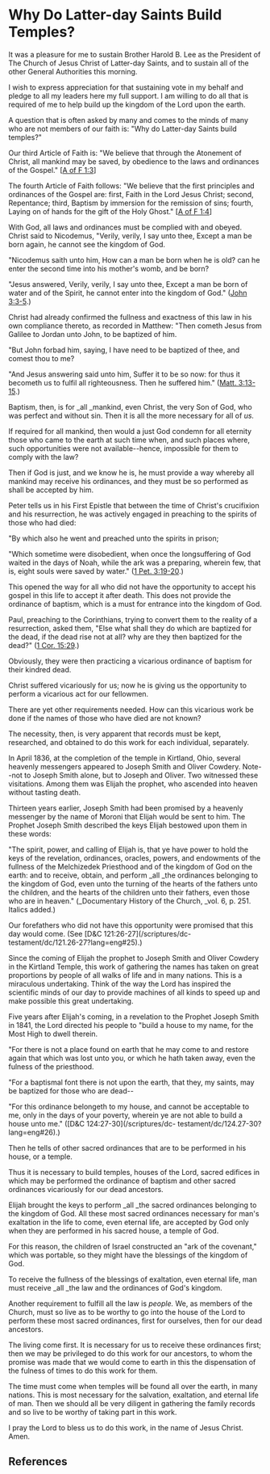 # Why Do Latter-day Saints Build Temples?

It was a pleasure for me to sustain Brother Harold B. Lee as the President of
The Church of Jesus Christ of Latter-day Saints, and to sustain all of the
other General Authorities this morning.

I wish to express appreciation for that sustaining vote in my behalf and
pledge to all my leaders here my full support. I am willing to do all that is
required of me to help build up the kingdom of the Lord upon the earth.

A question that is often asked by many and comes to the minds of many who are
not members of our faith is: "Why do Latter-day Saints build temples?"

Our third Article of Faith is: "We believe that through the Atonement of
Christ, all mankind may be saved, by obedience to the laws and ordinances of
the Gospel." [[A of F 1:3](/scriptures/pgp/a-of-f/1.3?lang=eng#2)]

The fourth Article of Faith follows: "We believe that the first principles and
ordinances of the Gospel are: first, Faith in the Lord Jesus Christ; second,
Repentance; third, Baptism by immersion for the remission of sins; fourth,
Laying on of hands for the gift of the Holy Ghost." [[A of F
1:4](/scriptures/pgp/a-of-f/1.4?lang=eng#3)]

With God, all laws and ordinances must be complied with and obeyed. Christ
said to Nicodemus, "Verily, verily, I say unto thee, Except a man be born
again, he cannot see the kingdom of God.

"Nicodemus saith unto him, How can a man be born when he is old? can he enter
the second time into his mother's womb, and be born?

"Jesus answered, Verily, verily, I say unto thee, Except a man be born of
water and of the Spirit, he cannot enter into the kingdom of God." ([John
3:3-5](/scriptures/nt/john/3.3-5?lang=eng#2).)

Christ had already confirmed the fullness and exactness of this law in his own
compliance thereto, as recorded in Matthew: "Then cometh Jesus from Galilee to
Jordan unto John, to be baptized of him.

"But John forbad him, saying, I have need to be baptized of thee, and comest
thou to me?

"And Jesus answering said unto him, Suffer it to be so now: for thus it
becometh us to fulfil all righteousness. Then he suffered him." ([Matt.
3:13-15](/scriptures/nt/matt/3.13-15?lang=eng#12).)

Baptism, then, is for _all _mankind, even Christ, the very Son of God, who was
perfect and without sin. Then it is all the more necessary for all of _us._

If required for all mankind, then would a just God condemn for all eternity
those who came to the earth at such time when, and such places where, such
opportunities were not available--hence, impossible for them to comply with
the law?

Then if God is just, and we know he is, he must provide a way whereby all
mankind may receive his ordinances, and they must be so performed as shall be
accepted by him.

Peter tells us in his First Epistle that between the time of Christ's
crucifixion and his resurrection, he was actively engaged in preaching to the
spirits of those who had died:

"By which also he went and preached unto the spirits in prison;

"Which sometime were disobedient, when once the longsuffering of God waited in
the days of Noah, while the ark was a preparing, wherein few, that is, eight
souls were saved by water." ([1 Pet.
3:19-20](/scriptures/nt/1-pet/3.19-20?lang=eng#18).)

This opened the way for all who did not have the opportunity to accept his
gospel in this life to accept it after death. This does not provide the
ordinance of baptism, which is a must for entrance into the kingdom of God.

Paul, preaching to the Corinthians, trying to convert them to the reality of a
resurrection, asked them, "Else what shall they do which are baptized for the
dead, if the dead rise not at all? why are they then baptized for the dead?"
([1 Cor. 15:29](/scriptures/nt/1-cor/15.29?lang=eng#28).)

Obviously, they were then practicing a vicarious ordinance of baptism for
their kindred dead.

Christ suffered vicariously for us; now he is giving us the opportunity to
perform a vicarious act for our fellowmen.

There are yet other requirements needed. How can this vicarious work be done
if the names of those who have died are not known?

The necessity, then, is very apparent that records must be kept, researched,
and obtained to do this work for each individual, separately.

In April 1836, at the completion of the temple in Kirtland, Ohio, several
heavenly messengers appeared to Joseph Smith and Oliver Cowdery. Note--not to
Joseph Smith alone, but to Joseph and Oliver. Two witnessed these visitations.
Among them was Elijah the prophet, who ascended into heaven without tasting
death.

Thirteen years earlier, Joseph Smith had been promised by a heavenly messenger
by the name of Moroni that Elijah would be sent to him. The Prophet Joseph
Smith described the keys Elijah bestowed upon them in these words:

"The spirit, power, and calling of Elijah is, that ye have power to hold the
keys of the revelation, ordinances, oracles, powers, and endowments of the
fullness of the Melchizedek Priesthood and of the kingdom of God on the earth:
and to receive, obtain, and perform _all _the ordinances belonging to the
kingdom of God, even unto the turning of the hearts of the fathers unto the
children, and the hearts of the children unto their fathers, even those who
are in heaven." (_Documentary History of the Church, _vol. 6, p. 251. Italics
added.)

Our forefathers who did not have this opportunity were promised that this day
would come. (See [D&amp;C 121:26-27](/scriptures/dc-
testament/dc/121.26-27?lang=eng#25).)

Since the coming of Elijah the prophet to Joseph Smith and Oliver Cowdery in
the Kirtland Temple, this work of gathering the names has taken on great
proportions by people of all walks of life and in many nations. This is a
miraculous undertaking. Think of the way the Lord has inspired the scientific
minds of our day to provide machines of all kinds to speed up and make
possible this great undertaking.

Five years after Elijah's coming, in a revelation to the Prophet Joseph Smith
in 1841, the Lord directed his people to "build a house to my name, for the
Most High to dwell therein.

"For there is not a place found on earth that he may come to and restore again
that which was lost unto you, or which he hath taken away, even the fulness of
the priesthood.

"For a baptismal font there is not upon the earth, that they, my saints, may
be baptized for those who are dead--

"For this ordinance belongeth to my house, and cannot be acceptable to me,
only in the days of your poverty, wherein ye are not able to build a house
unto me." ([D&amp;C 124:27-30](/scriptures/dc-
testament/dc/124.27-30?lang=eng#26).)

Then he tells of other sacred ordinances that are to be performed in his
house, or a temple.

Thus it is necessary to build temples, houses of the Lord, sacred edifices in
which may be performed the ordinance of baptism and other sacred ordinances
vicariously for our dead ancestors.

Elijah brought the keys to perform _all _the sacred ordinances belonging to
the kingdom of God. All these most sacred ordinances necessary for man's
exaltation in the life to come, even eternal life, are accepted by God only
when they are performed in his sacred house, a temple of God.

For this reason, the children of Israel constructed an "ark of the covenant,"
which was portable, so they might have the blessings of the kingdom of God.

To receive the fullness of the blessings of exaltation, even eternal life, man
must receive _all _the law and the ordinances of God's kingdom.

Another requirement to fulfill all the law is _people._ We, as members of the
Church, must so live as to be worthy to go into the house of the Lord to
perform these most sacred ordinances, first for ourselves, then for our dead
ancestors.

The living come first. It is necessary for us to receive these ordinances
first; then we may be privileged to do this work for our ancestors, to whom
the promise was made that we would come to earth in this the dispensation of
the fulness of times to do this work for them.

The time must come when temples will be found all over the earth, in many
nations. This is most necessary for the salvation, exaltation, and eternal
life of man. Then we should all be very diligent in gathering the family
records and so live to be worthy of taking part in this work.

I pray the Lord to bless us to do this work, in the name of Jesus Christ.
Amen.

## References

